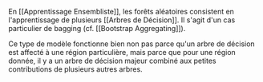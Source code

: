 

En [[Apprentissage Ensembliste]], les forêts aléatoires consistent en l'apprentissage de plusieurs [[Arbres de Décision]]. Il s'agit d'un cas particulier de bagging (cf. [[Bootstrap Aggregating]]).

Ce type de modèle fonctionne bien non pas parce qu'un arbre de décision est affecté à une région particulière, mais parce que pour une région donnée, il y a un arbre de décision majeur combiné aux petites contributions de plusieurs autres arbres.